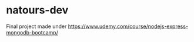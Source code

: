 # natours-dev
Final project made under https://www.udemy.com/course/nodejs-express-mongodb-bootcamp/

